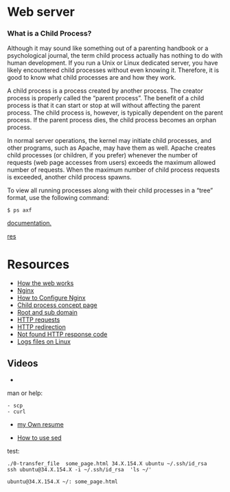 # Web server

### What is a Child Process?

Although it may sound like something out of a parenting handbook or a psychological journal, the term child process actually has nothing to do with human development. If you run a Unix or Linux dedicated server, you have likely encountered child processes without even knowing it. Therefore, it is good to know what child processes are and how they work.

A child process is a process created by another process. The creator process is properly called the “parent process”. The benefit of a child process is that it can start or stop at will without affecting the parent process. The child process is, however, is typically dependent on the parent process. If the parent process dies, the child process becomes an orphan process.

In normal server operations, the kernel may initiate child processes, and other programs, such as Apache, may have them as well. Apache creates child processes (or children, if you prefer) whenever the number of requests (web page accesses from users) exceeds the maximum allowed number of requests. When the maximum number of child process requests is exceeded, another child process spawns.

To view all running processes along with their child processes in a “tree” format, use the following command:

```
$ ps axf
```

[ documentation.](https://www.gnu.org/software/libc/manual/html_node/Processes.html#Processes)

[res](https://www.youtube.com/watch?v=AZg4uJkEa-4)

# Resources

- [How the web works](https://intranet.alxswe.com/rltoken/6TI3HiyFdwrbXWKVF24Gxw)
- [Nginx](https://intranet.alxswe.com/rltoken/vkVMGlaf39j2DWAQWzo6EA)
- [How to Configure Nginx](https://intranet.alxswe.com/rltoken/zKrpVxWuUHVdW4URAjdFbw)
- [Child process concept page](https://intranet.alxswe.com/rltoken/Ar18u5sRis1fkvkVgzdcqg)
- [Root and sub domain](https://intranet.alxswe.com/rltoken/xi3peVqYl02PfpHHHlCtxQ)
- [HTTP requests](https://intranet.alxswe.com/rltoken/sBrrP4EAmI3NoYjIgZrUhw)
- [HTTP redirection](https://intranet.alxswe.com/rltoken/Eaa4ZuKvye941hTkP8VlBQ)
- [Not found HTTP response code](https://intranet.alxswe.com/rltoken/eJSp2QFTY6jqqNtz8OVDEw)
- [Logs files on Linux](https://intranet.alxswe.com/rltoken/7WMNY5CWD-CBrxmQrdmfPg)

## Videos

-

man or help:

```
- scp
- curl
```

- [my Own resume](https://docs.google.com/document/d/1x-pSSpMjP3iJmJsz3ctHyi7dAXM0xXendJxgE6e6_7A/edit)

- [How to use sed](https://docs.google.com/document/d/1z6418EWkgTLWjhcM5DUB7zFFOtNLJvxyN4iRZWHmhO4/edit)


test:
```
./0-transfer_file  some_page.html 34.X.154.X ubuntu ~/.ssh/id_rsa
ssh ubuntu@34.X.154.X -i ~/.ssh/id_rsa  'ls ~/'   

ubuntu@34.X.154.X ~/: some_page.html
```